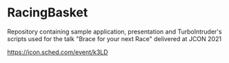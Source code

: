 # RacingBasket

Repository containing sample application, presentation and TurboIntruder's scripts used for the talk "Brace for your next Race" delivered at JCON 2021

https://jcon.sched.com/event/k3LD
